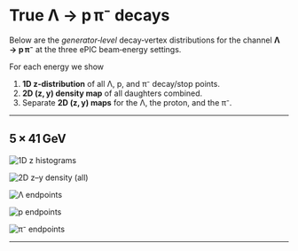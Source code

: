 # True Λ → p π⁻ decays

Below are the *generator‑level* decay‑vertex distributions for the channel **Λ → p π⁻** at the three ePIC beam‑energy settings.

For each energy we show

1. **1D z‑distribution** of all Λ, p, and π⁻ decay/stop points.
2. **2D (z, y) density map** of all daughters combined.
3. Separate **2D (z, y) maps** for the Λ, the proton, and the π⁻.

---

## 5 × 41 GeV

![1D z histograms](/analysis/edm4eic-true-decays/5x41/1d_endpoint_z_histograms.png)

![2D z–y density (all)](/analysis/edm4eic-true-decays/5x41/2d_endpoint_zy_histograms.png)

![Λ endpoints](/analysis/edm4eic-true-decays/5x41/2d_lam_endpoint_zy.png)

![p endpoints](/analysis/edm4eic-true-decays/5x41/2d_prot_endpoint_zy.png)

![π⁻ endpoints](/analysis/edm4eic-true-decays/5x41/2d_piminus_endpoint_zy.png)

---
